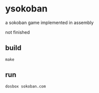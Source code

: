 # ysokoban

a sokoban game implemented in assembly

not finished

## build
```
make
```

## run
```
dosbox sokoban.com
```
